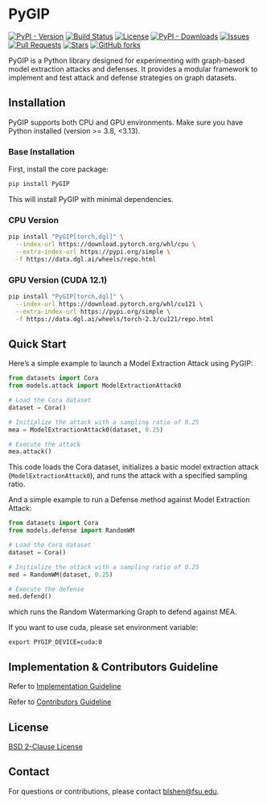 # PyGIP

[![PyPI - Version](https://img.shields.io/pypi/v/PyGIP)](https://pypi.org/project/PyGIP)
[![Build Status](https://img.shields.io/github/actions/workflow/status/LabRAI/PyGIP/docs.yml)](https://github.com/LabRAI/PyGIP/actions)
[![License](https://img.shields.io/github/license/LabRAI/PyGIP.svg)](https://github.com/LabRAI/PyGIP/blob/main/LICENSE)
[![PyPI - Downloads](https://img.shields.io/pypi/dm/pygip)](https://github.com/LabRAI/PyGIP)
[![Issues](https://img.shields.io/github/issues/LabRAI/PyGIP)](https://github.com/LabRAI/PyGIP)
[![Pull Requests](https://img.shields.io/github/issues-pr/LabRAI/PyGIP)](https://github.com/LabRAI/PyGIP)
[![Stars](https://img.shields.io/github/stars/LabRAI/PyGIP)](https://github.com/LabRAI/PyGIP)
[![GitHub forks](https://img.shields.io/github/forks/LabRAI/PyGIP)](https://github.com/LabRAI/PyGIP)

PyGIP is a Python library designed for experimenting with graph-based model extraction attacks and defenses. It provides
a modular framework to implement and test attack and defense strategies on graph datasets.

## Installation

PyGIP supports both CPU and GPU environments. Make sure you have Python installed (version >= 3.8, <3.13).

### Base Installation

First, install the core package:

```bash
pip install PyGIP
```

This will install PyGIP with minimal dependencies.

### CPU Version

```bash
pip install "PyGIP[torch,dgl]" \
  --index-url https://download.pytorch.org/whl/cpu \
  --extra-index-url https://pypi.org/simple \
  -f https://data.dgl.ai/wheels/repo.html
```

### GPU Version (CUDA 12.1)

```bash
pip install "PyGIP[torch,dgl]" \
  --index-url https://download.pytorch.org/whl/cu121 \
  --extra-index-url https://pypi.org/simple \
  -f https://data.dgl.ai/wheels/torch-2.3/cu121/repo.html
```

## Quick Start

Here’s a simple example to launch a Model Extraction Attack using PyGIP:

```python
from datasets import Cora
from models.attack import ModelExtractionAttack0

# Load the Cora dataset
dataset = Cora()

# Initialize the attack with a sampling ratio of 0.25
mea = ModelExtractionAttack0(dataset, 0.25)

# Execute the attack
mea.attack()
```

This code loads the Cora dataset, initializes a basic model extraction attack (`ModelExtractionAttack0`), and runs the
attack with a specified sampling ratio.

And a simple example to run a Defense method against Model Extraction Attack:

```python
from datasets import Cora
from models.defense import RandomWM

# Load the Cora dataset
dataset = Cora()

# Initialize the attack with a sampling ratio of 0.25
med = RandomWM(dataset, 0.25)

# Execute the defense
med.defend()
```

which runs the Random Watermarking Graph to defend against MEA.

If you want to use cuda, please set environment variable:

```shell
export PYGIP_DEVICE=cuda:0
```

## Implementation & Contributors Guideline

Refer to [Implementation Guideline](.github/IMPLEMENTATION.md)

Refer to [Contributors Guideline](.github/CONTRIBUTING.md)

## License

[BSD 2-Clause License](LICENSE)

## Contact

For questions or contributions, please contact blshen@fsu.edu.
